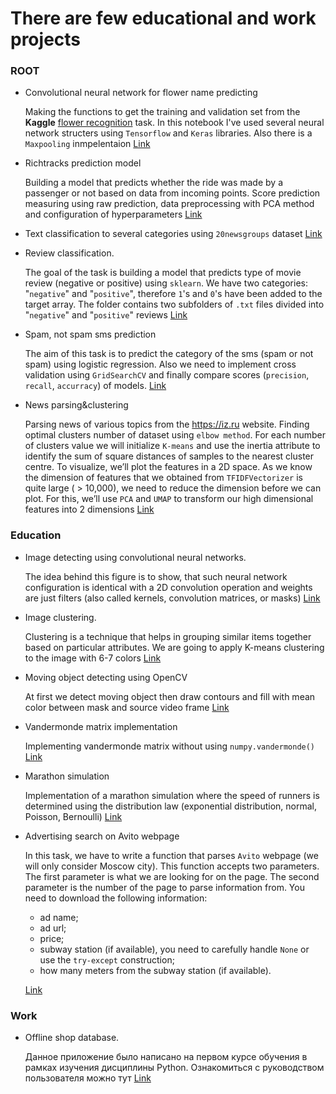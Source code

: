 # There are few educational and work projects

### ROOT
- Convolutional neural network for flower name predicting

  Making the functions to get the training and validation set from the __Kaggle__ [flower recognition](https://www.kaggle.com/alxmamaev/flowers-recognition) task. In this notebook I've used several neural network structers using `Tensorflow` and `Keras` libraries. Also there is a `Maxpooling` inmpelentaion [Link](https://github.com/Turakulov/Python/blob/master/CNN_Flowers_recognition.ipynb)


- Richtracks prediction model

  Building a model that predicts whether the ride was made by a passenger or not based on data from incoming points.
  Score prediction measuring using raw prediction, data preprocessing with PCA method and configuration of hyperparameters
  [Link](https://github.com/Turakulov/Python/blob/master/richtracks%20model%20training.ipynb)

- Text classification to several categories using `20newsgroups` dataset
  [Link](https://github.com/Turakulov/Python/blob/master/text_classfication.ipynb)
  
- Review classification.
  
  The goal of the task is building a model that predicts type of movie review (negative or positive) using `sklearn`. We have two categories: "`negative`" and "`positive`", therefore `1`'s and `0`'s have been added to the target array. The folder contains two subfolders of `.txt` files divided into "`negative`" and "`positive`" reviews [Link](https://github.com/Turakulov/Python/blob/master/review_classification.ipynb)

- Spam, not spam sms prediction

  The aim of this task is to predict the category of the sms (spam or not spam) using logistic regression. Also we need to implement cross validation using `GridSearchCV` and finally compare scores (`precision`, `recall`, `accurracy`) of models. [Link](https://github.com/Turakulov/Python/blob/master/spam_notspam_prediction.ipynb) 
 
- News parsing&clustering

  Parsing news of various topics from the <https://iz.ru> website. Finding optimal clusters number of dataset using `elbow method`. For each number of clusters value we will initialize `K-means` and use the inertia attribute to identify the sum of square distances of samples to the nearest cluster centre. To visualize, we’ll plot the features in a 2D space. As we know the dimension of features that we obtained from `TFIDFVectorizer` is quite large ( > 10,000), we need to reduce the dimension before we can plot. For this, we’ll use `PCA` and `UMAP` to transform our high dimensional features into 2 dimensions [Link](https://github.com/Turakulov/Python/blob/master/News_parsing%26clustering.ipynb) 

### Education
 
- Image detecting using сonvolutional neural networks.

  The idea behind this figure is to show, that such neural network configuration 
  is identical with a 2D convolution operation and weights
  are just filters (also called kernels, convolution matrices, or masks)
  [Link](https://github.com/Turakulov/Python/blob/master/Education/Image%20detecting/Untitled.ipynb)
  
- Image clustering. 

  Clustering is a technique that helps in grouping similar items together based on particular attributes. 
  We are going to apply K-means clustering to the image with 6-7 colors [Link](https://github.com/Turakulov/Python/blob/master/Education/Clustering/clustering.ipynb)

- Moving object detecting using OpenCV

  At first we detect moving object then draw contours and fill with mean color between mask and source video frame
  [Link](https://github.com/Turakulov/Python/blob/master/Education/Moving%20object%20detecting/moving%20object%20detecting.ipynb)
  
- Vandermonde matrix implementation

  Implementing vandermonde matrix without using `numpy.vandermonde()` [Link](https://github.com/Turakulov/Python/blob/master/Education/Vandermonde_matrix/Vandermonde_matrix.ipynb)

- Marathon simulation
  
  Implementation of a marathon simulation where the speed of runners is determined using the distribution law (exponential distribution, normal, Poisson, Bernoulli) [Link](https://github.com/Turakulov/Python/blob/master/Education/marathon/marathon_simulating.ipynb)
  
- Advertising search on Avito webpage

  In this task, we have to write a function that parses `Avito` webpage (we will only consider Moscow city). This function accepts two parameters. The first parameter is what we are looking for on the page. The second parameter is the number of the page to parse information from. You need to download the following information:
    - ad name; 
    - ad url;
    - price; 
    - subway station (if available), you need to carefully handle `None` or use the `try-except` construction;
    - how many meters from the subway station (if available).
    
  [Link](https://github.com/Turakulov/Python/blob/master/Education/Advertising%20search%20on%20Avito/Advertising_search.ipynb)

  
### Work  
- Offline shop database.

  Данное приложение было написано на первом курсе обучения в рамках изучения дисциплины Python.
  Ознакомиться с руководством пользователя можно тут [Link](https://github.com/Turakulov/Python/tree/master/Work)
